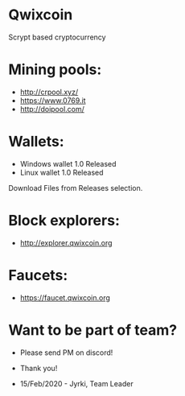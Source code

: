 # Qwixcoin

Scrypt based cryptocurrency


# Mining pools: 
- http://crpool.xyz/ 
- https://www.0769.it
- http://doipool.com/

# Wallets:
- Windows wallet 1.0 Released
- Linux wallet 1.0 Released

Download Files from Releases selection.

# Block explorers:
- http://explorer.qwixcoin.org

# Faucets:
- https://faucet.qwixcoin.org

# Want to be part of team?
- Please send PM on discord!
- Thank you!

- 15/Feb/2020  - Jyrki, Team Leader
